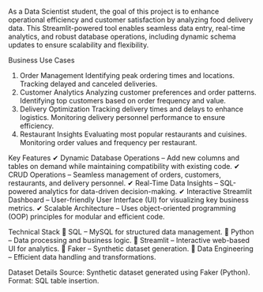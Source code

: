 As a Data Scientist student, the goal of this project is to enhance operational efficiency and customer satisfaction by analyzing food delivery data. This Streamlit-powered tool enables seamless data entry, real-time analytics, and robust database operations, including dynamic schema updates to ensure scalability and flexibility.

Business Use Cases
1. Order Management
Identifying peak ordering times and locations.
Tracking delayed and canceled deliveries.
2. Customer Analytics
Analyzing customer preferences and order patterns.
Identifying top customers based on order frequency and value.
3. Delivery Optimization
Tracking delivery times and delays to enhance logistics.
Monitoring delivery personnel performance to ensure efficiency.
4. Restaurant Insights
Evaluating most popular restaurants and cuisines.
Monitoring order values and frequency per restaurant.

Key Features
✔ Dynamic Database Operations – Add new columns and tables on demand while maintaining compatibility with existing code.
✔ CRUD Operations – Seamless management of orders, customers, restaurants, and delivery personnel.
✔ Real-Time Data Insights – SQL-powered analytics for data-driven decision-making.
✔ Interactive Streamlit Dashboard – User-friendly User Interface (UI) for visualizing key business metrics.
✔ Scalable Architecture – Uses object-oriented programming (OOP) principles for modular and efficient code.

Technical Stack
🔹 SQL – MySQL for structured data management.
🔹 Python – Data processing and business logic.
🔹 Streamlit – Interactive web-based UI for analytics.
🔹 Faker – Synthetic dataset generation.
🔹 Data Engineering – Efficient data handling and transformations.

Dataset Details
Source: Synthetic dataset generated using Faker (Python).
Format: SQL table insertion.

